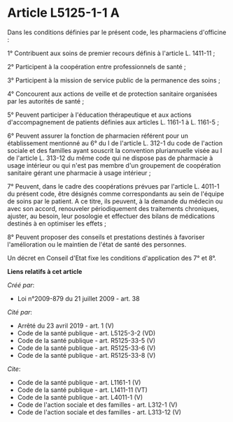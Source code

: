 # Article L5125-1-1 A

Dans les conditions définies par le présent code, les pharmaciens d'officine : 

1° Contribuent aux soins de premier recours définis à l'article L. 1411-11 ; 

2° Participent à la coopération entre professionnels de santé ; 

3° Participent à la mission de service public de la permanence des soins ; 

4° Concourent aux actions de veille et de protection sanitaire organisées par les autorités de santé ; 

5° Peuvent participer à l'éducation thérapeutique et aux actions d'accompagnement de patients définies aux articles L. 1161-1
à L. 1161-5 ; 

6° Peuvent assurer la fonction de pharmacien référent pour un établissement mentionné au 6° du I de l'article L. 312-1 du
code de l'action sociale et des familles ayant souscrit la convention pluriannuelle visée au I de l'article L. 313-12 du même
code qui ne dispose pas de pharmacie à usage intérieur ou qui n'est pas membre d'un groupement de coopération sanitaire
gérant une pharmacie à usage intérieur ; 

7° Peuvent, dans le cadre des coopérations prévues par l'article L. 4011-1 du présent code, être désignés comme
correspondants au sein de l'équipe de soins par le patient. A ce titre, ils peuvent, à la demande du médecin ou avec son
accord, renouveler périodiquement des traitements chroniques, ajuster, au besoin, leur posologie et effectuer des bilans de
médications destinés à en optimiser les effets ; 

8° Peuvent proposer des conseils et prestations destinés à favoriser l'amélioration ou le maintien de l'état de santé des
personnes. 

Un décret en Conseil d'Etat fixe les conditions d'application des 7° et 8°.

**Liens relatifs à cet article**

_Créé par_:

  - Loi n°2009-879 du 21 juillet 2009 - art. 38

_Cité par_:

  - Arrêté du 23 avril 2019 - art. 1 (V)
  - Code de la santé publique - art. L5125-3-2 (VD)
  - Code de la santé publique - art. R5125-33-5 (V)
  - Code de la santé publique - art. R5125-33-6 (V)
  - Code de la santé publique - art. R5125-33-8 (V)

_Cite_:

  - Code de la santé publique - art. L1161-1 (V)
  - Code de la santé publique - art. L1411-11 (VT)
  - Code de la santé publique - art. L4011-1 (V)
  - Code de l'action sociale et des familles - art. L312-1 (V)
  - Code de l'action sociale et des familles - art. L313-12 (V)
